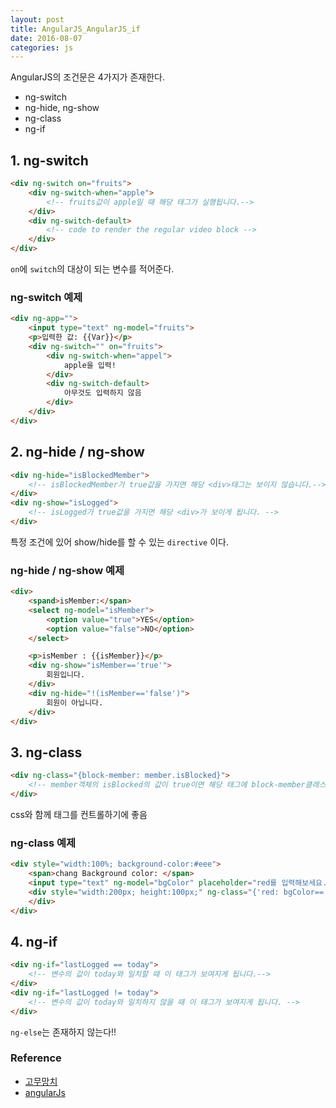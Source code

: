 ```yaml
---
layout: post
title: AngularJS_AngularJS_if
date: 2016-08-07
categories: js
---
```


AngularJS의 조건문은 4가지가 존재한다.

- ng-switch
- ng-hide, ng-show
- ng-class
- ng-if

## 1. ng-switch

```html
<div ng-switch on="fruits">
    <div ng-switch-when="apple">
        <!-- fruits값이 apple일 때 해당 태그가 실행됩니다.-->
    </div>
    <div ng-switch-default>
        <!-- code to render the regular video block -->
    </div>
</div>
```
`on`에 `switch`의 대상이 되는 변수를 적어준다.

### ng-switch 예제
```html
<div ng-app="">
	<input type="text" ng-model="fruits">
	<p>입력한 값: {{Var}}</p>
	<div ng-switch="" on="fruits">
		<div ng-switch-when="appel">
			apple을 입력!
		</div>
		<div ng-switch-default>
			아무것도 입력하지 않음
		</div>
	</div>
</div>
```

## 2. ng-hide / ng-show

```html
<div ng-hide="isBlockedMember">
    <!-- isBlockedMember가 true값을 가지면 해당 <div>태그는 보이지 않습니다.-->
</div>
<div ng-show="isLogged">
    <!-- isLogged가 true값을 가지면 해당 <div>가 보이게 됩니다. -->
</div>
```

특정 조건에 있어 show/hide를 할 수 있는 `directive` 이다.

### ng-hide / ng-show 예제
```html
<div>
	<spand>isMember:</span>
	<select ng-model="isMember">
		<option value="true">YES</option>
		<option value="false">NO</option>
	</select>

	<p>isMember : {{isMember}}</p>
	<div ng-show="isMember=='true'">
		회원입니다.
	</div>
	<div ng-hide="!(isMember=='false')">
		회원이 아닙니다.
	</div>
</div>
```

## 3. ng-class

```html
<div ng-class="{block-member: member.isBlocked}">
    <!-- member객체의 isBlocked의 값이 true이면 해당 태그에 block-member클래스가 등록됩니다. -->
</div>
```
css와 함께 태그를 컨트롤하기에 좋음

### ng-class 예제

```html
<div style="width:100%; background-color:#eee">
	<span>chang Background color: </span>
	<input type="text" ng-model="bgColor" placeholder="red를 입력해보세요.">
	<div style="width:200px; height:100px;" ng-class="{'red: bgColor=='red'}">
	</div>
</div>
```

## 4. ng-if

```html
<div ng-if="lastLogged == today">
    <!-- 변수의 값이 today와 일치할 때 이 태그가 보여지게 됩니다.-->
</div>
<div ng-if="lastLogged != today">
    <!-- 변수의 값이 today와 일치하지 않을 때 이 태그가 보여지게 됩니다. -->
</div>
```

`ng-else`는 존재하지 않는다!!


### Reference
- [고무망치](http://rhammer.tistory.com/55)
- [angularJs](https://www.angularjs.org)
